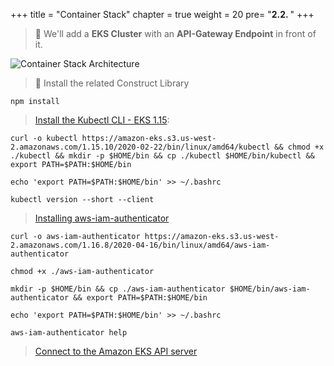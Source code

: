 +++
title = "Container Stack"
chapter = true
weight = 20
pre= "<b>2.2. </b>"
+++


> 🎯 We'll add a **EKS Cluster** with an **API-Gateway Endpoint** in front of it.

![Container Stack Architecture](/images/container-typescript/container-stack.png)

> 🎯 Install the related Construct Library

```
npm install
```

> [Install the Kubectl CLI - EKS 1.15](https://docs.aws.amazon.com/eks/latest/userguide/install-kubectl.html):

```
curl -o kubectl https://amazon-eks.s3.us-west-2.amazonaws.com/1.15.10/2020-02-22/bin/linux/amd64/kubectl && chmod +x ./kubectl && mkdir -p $HOME/bin && cp ./kubectl $HOME/bin/kubectl && export PATH=$PATH:$HOME/bin

echo 'export PATH=$PATH:$HOME/bin' >> ~/.bashrc

kubectl version --short --client
```

> [Installing aws-iam-authenticator](https://docs.aws.amazon.com/eks/latest/userguide/install-aws-iam-authenticator.html)

```
curl -o aws-iam-authenticator https://amazon-eks.s3.us-west-2.amazonaws.com/1.16.8/2020-04-16/bin/linux/amd64/aws-iam-authenticator

chmod +x ./aws-iam-authenticator

mkdir -p $HOME/bin && cp ./aws-iam-authenticator $HOME/bin/aws-iam-authenticator && export PATH=$PATH:$HOME/bin

echo 'export PATH=$PATH:$HOME/bin' >> ~/.bashrc

aws-iam-authenticator help
```

> [Connect to the Amazon EKS API server](https://aws.amazon.com/premiumsupport/knowledge-center/eks-api-server-unauthorized-error/)
